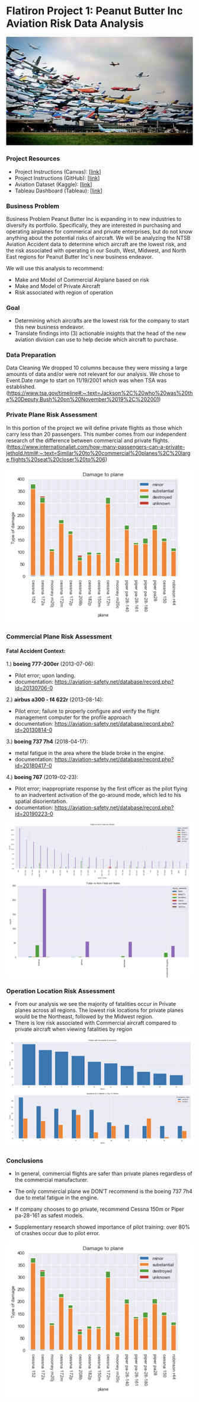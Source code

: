 # Flatiron Project 1: Peanut Butter Inc Aviation Risk Data Analysis

![plane](images/plane_image.png)


### Project Resources
- Project Instructions (Canvas): [[link](https://learning.flatironschool.com/courses/6412/pages/phase-1-project-description?module_item_id=561813#grading)]
- Project Instructions (GitHub): [[link](https://github.com/learn-co-curriculum/dsc-phase-1-project-v3)]
- Aviation Dataset (Kaggle): [[link](https://www.kaggle.com/datasets/khsamaha/aviation-accident-database-synopses)]
- Tableau Dashboard (Tableau): [[link](https://public.tableau.com/app/profile/james.mclaughlin2891/viz/PeanutButterIncRiskAnalysis/Dashboard2?publish=yes)]

### Business Problem
Business Problem
Peanut Butter Inc is expanding in to new industries to diversify its portfolio. Specifically, they are interested in purchasing and operating airplanes for commerical and private enterprises, but do not know anything about the potential risks of aircraft. We will be analyzing the NTSB Aviation Accident data to determine which aircraft are the lowest risk, and the risk associated with operating in our South, West, Midwest, and North East regions for Peanut Butter Inc's new business endeavor.

We will use this analysis to recommend:

- Make and Model of Commercial Airplane based on risk
- Make and Model of Private Aircraft
- Risk associated with region of operation

### Goal
  - Determining which aircrafts are the lowest risk for the company to start this new business endeavor.
  - Translate findings into (3) actionable insights that the head of the new aviation division can use to help decide which aircraft to purchase.



### Data Preparation
Data Cleaning
We dropped 10 columns because they were missing a large amounts of data and/or were not relevant for our analysis.
We chose to Event.Date range to start on 11/19/2001 which was when TSA was established. (https://www.tsa.gov/timeline#:~:text=Jackson%2C%20who%20was%20the%20Deputy,Bush%20on%20November%2019%2C%202001)



### Private Plane Risk Assessment


In this portion of the project we will define private flights as those which carry less than 20 passengers. This number comes from our independent research of the difference between commercial and private flights.(https://www.internationaljet.com/how-many-passengers-can-a-private-jethold.html#:~:text=Similar%20to%20commercial%20planes%2C%20large,flights%20seat%20closer%20to%206)

![plane](images/private_data.png)



### Commercial Plane Risk Assessment

#### Fatal Accident Context:
1.) **boeing 777-200er** (2013-07-06):
- Pilot error; upon landing.
- documentation: https://aviation-safety.net/database/record.php?id=20130706-0

2.) **airbus a300 - f4 622r** (2013-08-14):
- Pilot error; failure to properly configure and verify the flight management computer for the profile approach
- documentation: https://aviation-safety.net/database/record.php?id=20130814-0

3.) **boeing 737 7h4** (2018-04-17):
- metal fatigue in the area where the blade broke in the engine.
- documentation: https://aviation-safety.net/database/record.php?id=20180417-0

4.) **boeing 767** (2019-02-23):
- Pilot error; inappropriate response by the first officer as the pilot flying to an inadvertent activation of the go-around mode, which led to his spatial disorientation.
- documentation: https://aviation-safety.net/database/record.php?id=20190223-0



![plane](images/commercial_data.png)




### Operation Location Risk Assessment

- From our analysis we see the majority of fatalities occur in Private planes across all regions. The lowest risk locations for private planes would be the Northeast, followed by the Midwest region.
- There is low risk associated with Commercial aircraft compared to private aircraft when viewing fatalities by region

![plane](images/location_data.png)



### Conclusions

- In general, commercial flights are safer than private planes regardless of the commercial manufacturer.

- The only commercial plane we DON’T recommend is the boeing 737 7h4 due to metal fatigue in the engine.

- If company chooses to go private, recommend Cessna 150m or Piper pa-28-161 as safest models.

- Supplementary research showed importance of pilot training: over 80% of crashes occur due to pilot error.


![plane](images/private_data.png)

